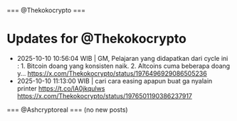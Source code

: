 === @Thekokocrypto ===

# Updates for @Thekokocrypto

- 2025-10-10 10:56:04 WIB | GM,  Pelajaran yang didapatkan dari cycle ini : 1.  Bitcoin doang yang konsisten naik. 2. Altcoins cuma beberapa doang y…
  https://x.com/Thekokocrypto/status/1976496929086505236
- 2025-10-10 11:13:00 WIB | cari cara easing apapun buat ga nyalain printer https://t.co/lA0jkqulws
  https://x.com/Thekokocrypto/status/1976501190386237917

=== @Ashcryptoreal ===
(no new posts)

